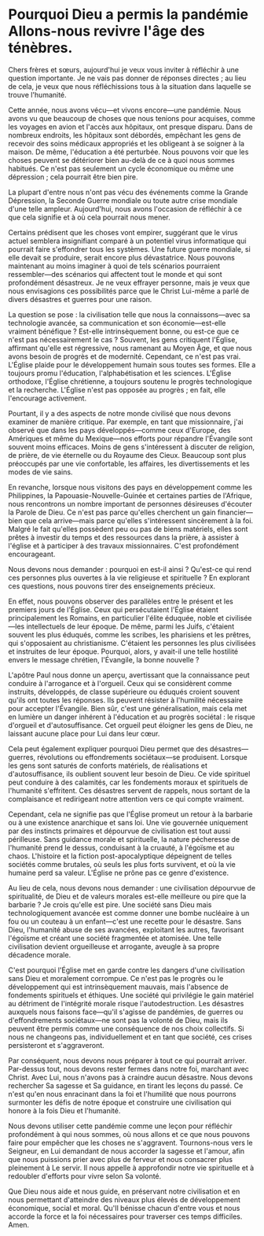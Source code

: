 # Pourquoi Dieu a permis la pandémie Allons-nous revivre l'âge des ténèbres.

Chers frères et sœurs, aujourd'hui je veux vous inviter à réfléchir à une question importante. Je ne vais pas donner de réponses directes ; au lieu de cela, je veux que nous réfléchissions tous à la situation dans laquelle se trouve l'humanité.

Cette année, nous avons vécu—et vivons encore—une pandémie. Nous avons vu que beaucoup de choses que nous tenions pour acquises, comme les voyages en avion et l'accès aux hôpitaux, ont presque disparu. Dans de nombreux endroits, les hôpitaux sont débordés, empêchant les gens de recevoir des soins médicaux appropriés et les obligeant à se soigner à la maison. De même, l'éducation a été perturbée. Nous pouvons voir que les choses peuvent se détériorer bien au-delà de ce à quoi nous sommes habitués. Ce n'est pas seulement un cycle économique ou même une dépression ; cela pourrait être bien pire.

La plupart d'entre nous n'ont pas vécu des événements comme la Grande Dépression, la Seconde Guerre mondiale ou toute autre crise mondiale d'une telle ampleur. Aujourd'hui, nous avons l'occasion de réfléchir à ce que cela signifie et à où cela pourrait nous mener.

Certains prédisent que les choses vont empirer, suggérant que le virus actuel semblera insignifiant comparé à un potentiel virus informatique qui pourrait faire s'effondrer tous les systèmes. Une future guerre mondiale, si elle devait se produire, serait encore plus dévastatrice. Nous pouvons maintenant au moins imaginer à quoi de tels scénarios pourraient ressembler—des scénarios qui affectent tout le monde et qui sont profondément désastreux. Je ne veux effrayer personne, mais je veux que nous envisagions ces possibilités parce que le Christ Lui-même a parlé de divers désastres et guerres pour une raison.

La question se pose : la civilisation telle que nous la connaissons—avec sa technologie avancée, sa communication et son économie—est-elle vraiment bénéfique ? Est-elle intrinsèquement bonne, ou est-ce que ce n'est pas nécessairement le cas ? Souvent, les gens critiquent l'Église, affirmant qu'elle est régressive, nous ramenant au Moyen Âge, et que nous avons besoin de progrès et de modernité. Cependant, ce n'est pas vrai. L'Église plaide pour le développement humain sous toutes ses formes. Elle a toujours promu l'éducation, l'alphabétisation et les sciences. L'Église orthodoxe, l'Église chrétienne, a toujours soutenu le progrès technologique et la recherche. L'Église n'est pas opposée au progrès ; en fait, elle l'encourage activement.

Pourtant, il y a des aspects de notre monde civilisé que nous devons examiner de manière critique. Par exemple, en tant que missionnaire, j'ai observé que dans les pays développés—comme ceux d'Europe, des Amériques et même du Mexique—nos efforts pour répandre l'Évangile sont souvent moins efficaces. Moins de gens s'intéressent à discuter de religion, de prière, de vie éternelle ou du Royaume des Cieux. Beaucoup sont plus préoccupés par une vie confortable, les affaires, les divertissements et les modes de vie sains.

En revanche, lorsque nous visitons des pays en développement comme les Philippines, la Papouasie-Nouvelle-Guinée et certaines parties de l'Afrique, nous rencontrons un nombre important de personnes désireuses d'écouter la Parole de Dieu. Ce n'est pas parce qu'elles cherchent un gain financier—bien que cela arrive—mais parce qu'elles s'intéressent sincèrement à la foi. Malgré le fait qu'elles possèdent peu ou pas de biens matériels, elles sont prêtes à investir du temps et des ressources dans la prière, à assister à l'église et à participer à des travaux missionnaires. C'est profondément encourageant.

Nous devons nous demander : pourquoi en est-il ainsi ? Qu'est-ce qui rend ces personnes plus ouvertes à la vie religieuse et spirituelle ? En explorant ces questions, nous pouvons tirer des enseignements précieux.

En effet, nous pouvons observer des parallèles entre le présent et les premiers jours de l'Église. Ceux qui persécutaient l'Église étaient principalement les Romains, en particulier l'élite éduquée, noble et civilisée—les intellectuels de leur époque. De même, parmi les Juifs, c'étaient souvent les plus éduqués, comme les scribes, les pharisiens et les prêtres, qui s'opposaient au christianisme. C'étaient les personnes les plus civilisées et instruites de leur époque. Pourquoi, alors, y avait-il une telle hostilité envers le message chrétien, l'Évangile, la bonne nouvelle ?

L'apôtre Paul nous donne un aperçu, avertissant que la connaissance peut conduire à l'arrogance et à l'orgueil. Ceux qui se considèrent comme instruits, développés, de classe supérieure ou éduqués croient souvent qu'ils ont toutes les réponses. Ils peuvent résister à l'humilité nécessaire pour accepter l'Évangile. Bien sûr, c'est une généralisation, mais cela met en lumière un danger inhérent à l'éducation et au progrès sociétal : le risque d'orgueil et d'autosuffisance. Cet orgueil peut éloigner les gens de Dieu, ne laissant aucune place pour Lui dans leur cœur.

Cela peut également expliquer pourquoi Dieu permet que des désastres—guerres, révolutions ou effondrements sociétaux—se produisent. Lorsque les gens sont saturés de conforts matériels, de réalisations et d'autosuffisance, ils oublient souvent leur besoin de Dieu. Ce vide spirituel peut conduire à des calamités, car les fondements moraux et spirituels de l'humanité s'effritent. Ces désastres servent de rappels, nous sortant de la complaisance et redirigeant notre attention vers ce qui compte vraiment.

Cependant, cela ne signifie pas que l'Église promeut un retour à la barbarie ou à une existence anarchique et sans loi. Une vie gouvernée uniquement par des instincts primaires et dépourvue de civilisation est tout aussi périlleuse. Sans guidance morale et spirituelle, la nature pécheresse de l'humanité prend le dessus, conduisant à la cruauté, à l'égoïsme et au chaos. L'histoire et la fiction post-apocalyptique dépeignent de telles sociétés comme brutales, où seuls les plus forts survivent, et où la vie humaine perd sa valeur. L'Église ne prône pas ce genre d'existence.

Au lieu de cela, nous devons nous demander : une civilisation dépourvue de spiritualité, de Dieu et de valeurs morales est-elle meilleure ou pire que la barbarie ? Je crois qu'elle est pire. Une société sans Dieu mais technologiquement avancée est comme donner une bombe nucléaire à un fou ou un couteau à un enfant—c'est une recette pour le désastre. Sans Dieu, l'humanité abuse de ses avancées, exploitant les autres, favorisant l'égoïsme et créant une société fragmentée et atomisée. Une telle civilisation devient orgueilleuse et arrogante, aveugle à sa propre décadence morale.

C'est pourquoi l'Église met en garde contre les dangers d'une civilisation sans Dieu et moralement corrompue. Ce n'est pas le progrès ou le développement qui est intrinsèquement mauvais, mais l'absence de fondements spirituels et éthiques. Une société qui privilégie le gain matériel au détriment de l'intégrité morale risque l'autodestruction. Les désastres auxquels nous faisons face—qu'il s'agisse de pandémies, de guerres ou d'effondrements sociétaux—ne sont pas la volonté de Dieu, mais ils peuvent être permis comme une conséquence de nos choix collectifs. Si nous ne changeons pas, individuellement et en tant que société, ces crises persisteront et s'aggraveront.

Par conséquent, nous devons nous préparer à tout ce qui pourrait arriver. Par-dessus tout, nous devons rester fermes dans notre foi, marchant avec Christ. Avec Lui, nous n'avons pas à craindre aucun désastre. Nous devons rechercher Sa sagesse et Sa guidance, en tirant les leçons du passé. Ce n'est qu'en nous enracinant dans la foi et l'humilité que nous pourrons surmonter les défis de notre époque et construire une civilisation qui honore à la fois Dieu et l'humanité.

Nous devons utiliser cette pandémie comme une leçon pour réfléchir profondément à qui nous sommes, où nous allons et ce que nous pouvons faire pour empêcher que les choses ne s'aggravent. Tournons-nous vers le Seigneur, en Lui demandant de nous accorder la sagesse et l'amour, afin que nous puissions prier avec plus de ferveur et nous consacrer plus pleinement à Le servir. Il nous appelle à approfondir notre vie spirituelle et à redoubler d'efforts pour vivre selon Sa volonté.

Que Dieu nous aide et nous guide, en préservant notre civilisation et en nous permettant d'atteindre des niveaux plus élevés de développement économique, social et moral. Qu'Il bénisse chacun d'entre vous et nous accorde la force et la foi nécessaires pour traverser ces temps difficiles. Amen.

